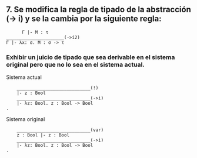 ## 7. Se modifica la regla de tipado de la abstracción (-> i) y se la cambia por la siguiente regla:

          Γ |- M : τ 
    ______________________(->i2)
    Γ |- λx: σ. M : σ -> τ

### Exhibir un juicio de tipado que sea derivable en el sistema original pero que no lo sea en el sistema actual.

Sistema actual

        ____________________________(!)
        |- z : Bool         
        ____________________________(->i)
        |- λz: Bool. z : Bool -> Bool       
    .

Sistema original

        ____________________________(var)
        z : Bool |- z : Bool         
        ____________________________(->i)
        |- λz: Bool. z : Bool -> Bool       
    .
